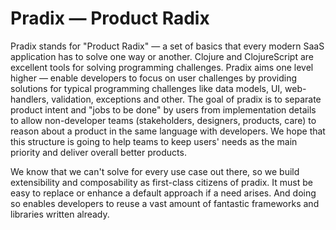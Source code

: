 # Pradix — Product Radix
Pradix stands for "Product Radix" — a set of basics that every modern SaaS application has to solve one way or another. Clojure and ClojureScript are excellent tools for solving programming challenges. Pradix aims one level higher — enable developers to focus on user challenges by providing solutions for typical programming challenges like data models, UI, web-handlers, validation, exceptions and other. The goal of pradix is to separate product intent and "jobs to be done" by users from implementation details to allow non-developer teams (stakeholders, designers, products, care) to reason about a product in the same language with developers.  We hope that this structure is going to help teams to keep users' needs as the main priority and deliver overall better products. 

We know that we can't solve for every use case out there, so we build extensibility and composability as first-class citizens of pradix. It must be easy to replace or enhance a default approach if a need arises. And doing so enables developers to reuse a vast amount of fantastic frameworks and libraries written already. 
